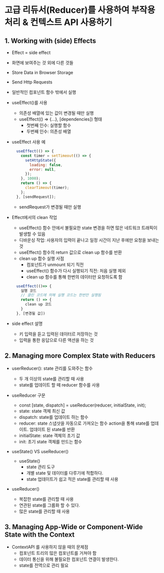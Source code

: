 # 고급 리듀서(Reducer)를 사용하여 부작용 처리 & 컨텍스트 API 사용하기

## 1. Working with (side) Effects
- Effect = side effect
- 화면에 보여주는 것 외에 다른 것들
- Store Data in Browser Storage
- Send Http Requests
- 일반적인 컴포넌트 함수 밖에서 실행
- useEffect()를 사용
  - 의존성 배열에 있는 값이 변경될 때만 실행
  - useEffect(() => {...}, [dependencies]) 형태
    - 첫번째 인수: 실행할 함수
    - 두번째 인수: 의존성 배열

- useEffect 사용 예
  ```javascript
    useEffect(() => {
      const timer = setTimeout(() => {
        setHttpState({
          loading: false,
          error: null,
        });
      }, 1000);
      return () => {
        clearTimeout(timer);
      };
    }, [sendRequest]);
  ```
  - sendRequest가 변경될 때만 실행

- Effect에서의 clean 작업
  - useEffect() 함수 안에서 불필요한 state 변경을 하면 많은 네트워크 트래픽이 발생할 수 있음
  - 디바운싱 작업: 사용자의 입력이 끝나고 일정 시간이 지난 후에만 요청을 보내는 것
  - useEffect() 함수의 return 값으로 clean up 함수를 반환
  - clean up 함수 실행 사점
    - 컴포넌트가 unmount 되기 직전
    - useEffect() 함수가 다시 실행되기 직전: 처음 실행 제외
    - clean up 함수를 통해 한번의 데이터만 요청하도록 함
  ```javascript
    useEffect(()=> {
      실행 코드
      // 클린 코드에 의해 실행 코드는 한번만 실행됨
      return () => {
        clean up 코드
      }
    }, [변경될 값])
  ```
- side effect 설명
  - 키 입력을 듣고 입력된 데이터르 저장하는 것
  - 입력을 통한 응답으로 다른 액션을 하는 것

## 2. Managing more Complex State with Reducers
- userReducer(): state 관리를 도와주는 함수
  - 두 개 이상의 state를 관리할 때 사용
  - state를 업데이트 할 떼 reducer 함수를 사용

- useReducer 구문
  - const [state, dispatch] = useReducer(reducer, initialState, init);
  - state: state 객체 최신 값
  - dispatch: state를 업데이트 하는 함수
  - reducer: state 스냅샷을 자동으로 가져오는 함수 action을 통해 state를 업데이트. 업데이트 된 state를 반환
  - initialState: state 객체의 초기 값
  - init: 초기 state 객체를 만드는 함수

- useState() VS useReducer()
  - useState()
    -  state 관리 도구
    -  개별 state 및 데이터를 다루기에 적합하다.
    -  state 업데이트가 쉽고 적은 state를 관리할 때 사용
 -  useReducer()
    - 복잡한 state를 관리할 때 사용
    - 연관된 state를 그룹화 할 수 있다.
    - 많은 state를 관리할 때 사용

## 3. Managing App-Wide or Component-Wide State with the Context
- ContextAPI 를 사용하지 않을 때의 문제점
  - 컴포넌트 트리의 많은 컴포넌트를 거쳐야 함
  - 데이터 통신을 위해 불필요한 컴포넌트 연결이 발생한다.
  - state를 전역으로 관리 필요
